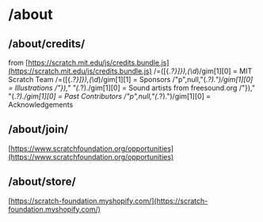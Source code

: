 # /about

## /about/credits/

from [https://scratch.mit.edu/js/credits.bundle.js](https://scratch.mit.edu/js/credits.bundle.js)
/=(\[{._?}\]}),(\d_)/gim[1][0] = MIT Scratch Team
/=(\[{._?}\]}),(\d_)/gim[1][1] = Sponsors
/"p",null,"(._?)\."\)/gim[1][0] = Illustrations
/"}\)," "(._?)\./gim[1][0] = Sound artists from freesound.org
/"}\)," "(._?)\./gim[1][0] = Past Contributors
/"p",null,"(._?)\."\)/gim[1][0] = Acknowledgements

## /about/join/

[https://www.scratchfoundation.org/opportunities](https://www.scratchfoundation.org/opportunities)

## /about/store/

[https://scratch-foundation.myshopify.com/](https://scratch-foundation.myshopify.com/)
